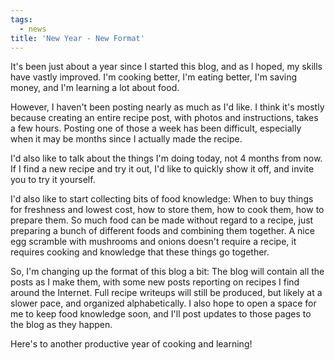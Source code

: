 ```yaml
---
tags:
  - news
title: 'New Year - New Format'
---
```


It's been just about a year since I started this blog, and as I hoped,
my skills have vastly improved. I'm cooking better, I'm eating better,
I'm saving money, and I'm learning a lot about food.

However, I haven't been posting nearly as much as I'd like. I think it's
mostly because creating an entire recipe post, with photos and
instructions, takes a few hours. Posting one of those a week has been
difficult, especially when it may be months since I actually made the
recipe.

I'd also like to talk about the things I'm doing today, not 4 months
from now. If I find a new recipe and try it out, I'd like to quickly
show it off, and invite you to try it yourself.

I'd also like to start collecting bits of food knowledge: When to buy
things for freshness and lowest cost, how to store them, how to cook
them, how to prepare them. So much food can be made without regard to
a recipe, just preparing a bunch of different foods and combining them
together. A nice egg scramble with mushrooms and onions doesn't require
a recipe, it requires cooking and knowledge that these things go
together.

So, I'm changing up the format of this blog a bit: The blog will contain
all the posts as I make them, with some new posts reporting on recipes
I find around the Internet. Full recipe writeups will still be produced,
but likely at a slower pace, and organized alphabetically. I also hope
to open a space for me to keep food knowledge soon, and I'll post
updates to those pages to the blog as they happen.

Here's to another productive year of cooking and learning!
